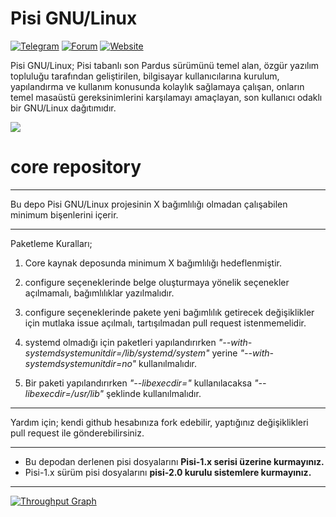 # Pisi GNU/Linux

[![Telegram](https://img.shields.io/badge/Telegram-Pisi%20GNU%2FLinux-blue)](https://t.me/joinchat/DnOmFNS_KOjzEpnn)
[![Forum](https://img.shields.io/badge/Forum-Pisi%20GNU%2FLinux-orange)](https://pisilinux.org/forum)
[![Website](https://img.shields.io/badge/Website-Pisi%20GNU%2FLinux-green)](https://pisilinux.org/)


Pisi GNU/Linux; Pisi tabanlı son Pardus sürümünü temel alan, özgür yazılım topluluğu tarafından geliştirilen, bilgisayar kullanıcılarına kurulum, yapılandırma ve kullanım konusunda kolaylık sağlamaya çalışan, onların temel masaüstü gereksinimlerini karşılamayı amaçlayan, son kullanıcı odaklı bir GNU/Linux dağıtımıdır.

![](https://github.com/PisiLinuxNew/package-manager/blob/master/data/tray-zero.png)

# core repository

***********************************************************************************************
Bu depo Pisi GNU/Linux projesinin X bağımlılığı olmadan çalışabilen minimum bişenlerini içerir.
***********************************************************************************************

Paketleme Kuralları;

1. Core kaynak deposunda minimum X bağımlılığı hedeflenmiştir.

1. configure seçeneklerinde belge oluşturmaya yönelik seçenekler açılmamalı, bağımlılıklar yazılmalıdır.

1. configure seçeneklerinde pakete yeni bağımlılık getirecek değişiklikler için mutlaka issue açılmalı, tartışılmadan pull request istenmemelidir.

1. systemd olmadığı için paketleri yapılandırırken *"--with-systemdsystemunitdir=/lib/systemd/system"* yerine *"--with-systemdsystemunitdir=no"* kullanılmalıdır.

1. Bir paketi yapılandırırken *"--libexecdir="* kullanılacaksa *"--libexecdir=/usr/lib"* şeklinde kullanılmalıdır.

-----------------------------------------------------------------

Yardım için;
kendi github hesabınıza fork edebilir, yaptığınız değişiklikleri pull request ile gönderebilirsiniz. 

------------------------------------------------------------------------------
* Bu depodan derlenen pisi dosyalarını **Pisi-1.x serisi üzerine kurmayınız.**
* Pisi-1.x sürüm pisi dosyalarını **pisi-2.0 kurulu sistemlere kurmayınız.** 

------------------------------------------------------------------------------


[![Throughput Graph](https://graphs.waffle.io/pisilinux/core/throughput.svg)](https://waffle.io/pisilinux/core/metrics)
